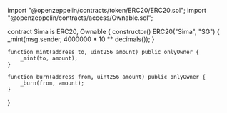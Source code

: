 import "@openzeppelin/contracts/token/ERC20/ERC20.sol";
import "@openzeppelin/contracts/access/Ownable.sol";

contract Sima is ERC20, Ownable {
    constructor() ERC20("Sima", "SG") {
        _mint(msg.sender, 4000000 * 10 ** decimals());
    }

    function mint(address to, uint256 amount) public onlyOwner {
        _mint(to, amount);
    }

    function burn(address from, uint256 amount) public onlyOwner {
        _burn(from, amount);
    }
}
